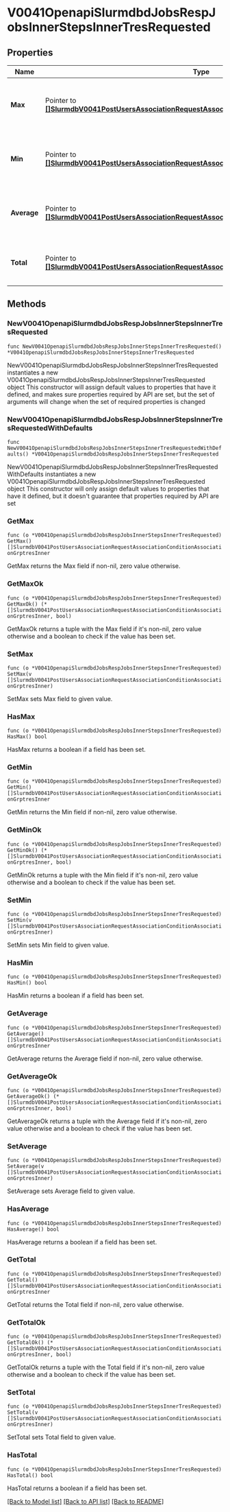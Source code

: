 # V0041OpenapiSlurmdbdJobsRespJobsInnerStepsInnerTresRequested

## Properties

Name | Type | Description | Notes
------------ | ------------- | ------------- | -------------
**Max** | Pointer to [**[]SlurmdbV0041PostUsersAssociationRequestAssociationConditionAssociationGrptresInner**](SlurmdbV0041PostUsersAssociationRequestAssociationConditionAssociationGrptresInner.md) | Maximum TRES usage requested among all tasks | [optional] 
**Min** | Pointer to [**[]SlurmdbV0041PostUsersAssociationRequestAssociationConditionAssociationGrptresInner**](SlurmdbV0041PostUsersAssociationRequestAssociationConditionAssociationGrptresInner.md) | Minimum TRES usage requested among all tasks | [optional] 
**Average** | Pointer to [**[]SlurmdbV0041PostUsersAssociationRequestAssociationConditionAssociationGrptresInner**](SlurmdbV0041PostUsersAssociationRequestAssociationConditionAssociationGrptresInner.md) | Average TRES usage requested among all tasks | [optional] 
**Total** | Pointer to [**[]SlurmdbV0041PostUsersAssociationRequestAssociationConditionAssociationGrptresInner**](SlurmdbV0041PostUsersAssociationRequestAssociationConditionAssociationGrptresInner.md) | Total TRES usage requested among all tasks | [optional] 

## Methods

### NewV0041OpenapiSlurmdbdJobsRespJobsInnerStepsInnerTresRequested

`func NewV0041OpenapiSlurmdbdJobsRespJobsInnerStepsInnerTresRequested() *V0041OpenapiSlurmdbdJobsRespJobsInnerStepsInnerTresRequested`

NewV0041OpenapiSlurmdbdJobsRespJobsInnerStepsInnerTresRequested instantiates a new V0041OpenapiSlurmdbdJobsRespJobsInnerStepsInnerTresRequested object
This constructor will assign default values to properties that have it defined,
and makes sure properties required by API are set, but the set of arguments
will change when the set of required properties is changed

### NewV0041OpenapiSlurmdbdJobsRespJobsInnerStepsInnerTresRequestedWithDefaults

`func NewV0041OpenapiSlurmdbdJobsRespJobsInnerStepsInnerTresRequestedWithDefaults() *V0041OpenapiSlurmdbdJobsRespJobsInnerStepsInnerTresRequested`

NewV0041OpenapiSlurmdbdJobsRespJobsInnerStepsInnerTresRequestedWithDefaults instantiates a new V0041OpenapiSlurmdbdJobsRespJobsInnerStepsInnerTresRequested object
This constructor will only assign default values to properties that have it defined,
but it doesn't guarantee that properties required by API are set

### GetMax

`func (o *V0041OpenapiSlurmdbdJobsRespJobsInnerStepsInnerTresRequested) GetMax() []SlurmdbV0041PostUsersAssociationRequestAssociationConditionAssociationGrptresInner`

GetMax returns the Max field if non-nil, zero value otherwise.

### GetMaxOk

`func (o *V0041OpenapiSlurmdbdJobsRespJobsInnerStepsInnerTresRequested) GetMaxOk() (*[]SlurmdbV0041PostUsersAssociationRequestAssociationConditionAssociationGrptresInner, bool)`

GetMaxOk returns a tuple with the Max field if it's non-nil, zero value otherwise
and a boolean to check if the value has been set.

### SetMax

`func (o *V0041OpenapiSlurmdbdJobsRespJobsInnerStepsInnerTresRequested) SetMax(v []SlurmdbV0041PostUsersAssociationRequestAssociationConditionAssociationGrptresInner)`

SetMax sets Max field to given value.

### HasMax

`func (o *V0041OpenapiSlurmdbdJobsRespJobsInnerStepsInnerTresRequested) HasMax() bool`

HasMax returns a boolean if a field has been set.

### GetMin

`func (o *V0041OpenapiSlurmdbdJobsRespJobsInnerStepsInnerTresRequested) GetMin() []SlurmdbV0041PostUsersAssociationRequestAssociationConditionAssociationGrptresInner`

GetMin returns the Min field if non-nil, zero value otherwise.

### GetMinOk

`func (o *V0041OpenapiSlurmdbdJobsRespJobsInnerStepsInnerTresRequested) GetMinOk() (*[]SlurmdbV0041PostUsersAssociationRequestAssociationConditionAssociationGrptresInner, bool)`

GetMinOk returns a tuple with the Min field if it's non-nil, zero value otherwise
and a boolean to check if the value has been set.

### SetMin

`func (o *V0041OpenapiSlurmdbdJobsRespJobsInnerStepsInnerTresRequested) SetMin(v []SlurmdbV0041PostUsersAssociationRequestAssociationConditionAssociationGrptresInner)`

SetMin sets Min field to given value.

### HasMin

`func (o *V0041OpenapiSlurmdbdJobsRespJobsInnerStepsInnerTresRequested) HasMin() bool`

HasMin returns a boolean if a field has been set.

### GetAverage

`func (o *V0041OpenapiSlurmdbdJobsRespJobsInnerStepsInnerTresRequested) GetAverage() []SlurmdbV0041PostUsersAssociationRequestAssociationConditionAssociationGrptresInner`

GetAverage returns the Average field if non-nil, zero value otherwise.

### GetAverageOk

`func (o *V0041OpenapiSlurmdbdJobsRespJobsInnerStepsInnerTresRequested) GetAverageOk() (*[]SlurmdbV0041PostUsersAssociationRequestAssociationConditionAssociationGrptresInner, bool)`

GetAverageOk returns a tuple with the Average field if it's non-nil, zero value otherwise
and a boolean to check if the value has been set.

### SetAverage

`func (o *V0041OpenapiSlurmdbdJobsRespJobsInnerStepsInnerTresRequested) SetAverage(v []SlurmdbV0041PostUsersAssociationRequestAssociationConditionAssociationGrptresInner)`

SetAverage sets Average field to given value.

### HasAverage

`func (o *V0041OpenapiSlurmdbdJobsRespJobsInnerStepsInnerTresRequested) HasAverage() bool`

HasAverage returns a boolean if a field has been set.

### GetTotal

`func (o *V0041OpenapiSlurmdbdJobsRespJobsInnerStepsInnerTresRequested) GetTotal() []SlurmdbV0041PostUsersAssociationRequestAssociationConditionAssociationGrptresInner`

GetTotal returns the Total field if non-nil, zero value otherwise.

### GetTotalOk

`func (o *V0041OpenapiSlurmdbdJobsRespJobsInnerStepsInnerTresRequested) GetTotalOk() (*[]SlurmdbV0041PostUsersAssociationRequestAssociationConditionAssociationGrptresInner, bool)`

GetTotalOk returns a tuple with the Total field if it's non-nil, zero value otherwise
and a boolean to check if the value has been set.

### SetTotal

`func (o *V0041OpenapiSlurmdbdJobsRespJobsInnerStepsInnerTresRequested) SetTotal(v []SlurmdbV0041PostUsersAssociationRequestAssociationConditionAssociationGrptresInner)`

SetTotal sets Total field to given value.

### HasTotal

`func (o *V0041OpenapiSlurmdbdJobsRespJobsInnerStepsInnerTresRequested) HasTotal() bool`

HasTotal returns a boolean if a field has been set.


[[Back to Model list]](../README.md#documentation-for-models) [[Back to API list]](../README.md#documentation-for-api-endpoints) [[Back to README]](../README.md)



